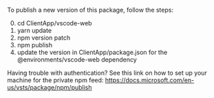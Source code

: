 To publish a new version of this package, follow the steps:

0. cd ClientApp/vscode-web
1. yarn update
5. npm version patch
6. npm publish
7. update the version in ClientApp/package.json for the @environments/vscode-web dependency

Having trouble with authentication? See this link on how to set up your machine for the private npm feed: https://docs.microsoft.com/en-us/vsts/package/npm/publish
